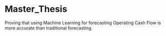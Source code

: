 # Master_Thesis
Proving that using Machine Learning for forecasting Operating Cash Flow is more accurate than traditional forecasting.
